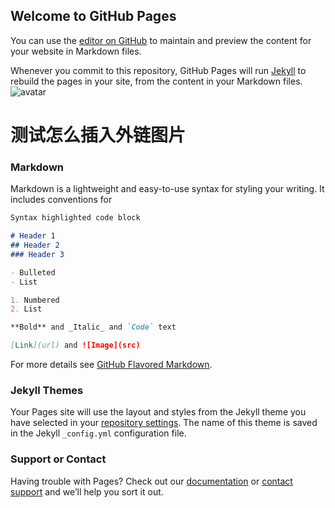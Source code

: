 ## Welcome to GitHub Pages

You can use the [editor on GitHub](https://github.com/amber6hua/amber/edit/master/README.md) to maintain and preview the content for your website in Markdown files.

Whenever you commit to this repository, GitHub Pages will run [Jekyll](https://jekyllrb.com/) to rebuild the pages in your site, from the content in your Markdown files.
![avatar](https://timgsa.baidu.com/timg?image&quality=80&size=b9999_10000&sec=1517301624800&di=1f8851af59f3d7c06b6e73e469e023ff&imgtype=0&src=http%3A%2F%2Fimg4.duitang.com%2Fuploads%2Fitem%2F201608%2F17%2F20160817115342_aeYLS.jpeg)

# 测试怎么插入外链图片
### Markdown

Markdown is a lightweight and easy-to-use syntax for styling your writing. It includes conventions for

```markdown
Syntax highlighted code block

# Header 1
## Header 2
### Header 3

- Bulleted
- List

1. Numbered
2. List

**Bold** and _Italic_ and `Code` text

[Link](url) and ![Image](src)
```

For more details see [GitHub Flavored Markdown](https://guides.github.com/features/mastering-markdown/).

### Jekyll Themes

Your Pages site will use the layout and styles from the Jekyll theme you have selected in your [repository settings](https://github.com/amber6hua/amber/settings). The name of this theme is saved in the Jekyll `_config.yml` configuration file.

### Support or Contact

Having trouble with Pages? Check out our [documentation](https://help.github.com/categories/github-pages-basics/) or [contact support](https://github.com/contact) and we’ll help you sort it out.

